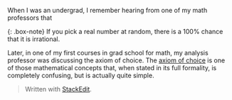 When I was an undergrad, I remember hearing from one of my math professors that

{: .box-note}
If you pick a real number at random, there is a 100% chance that it is irrational.

Later, in one of my first courses in grad school for math, my analysis professor was discussing the axiom of choice. The [axiom of choice](https://en.wikipedia.org/wiki/Axiom_of_choice) is one of those mathematical concepts that, when stated in its full formality, is completely confusing, but is actually quite simple.


> Written with [StackEdit](https://stackedit.io/).
<!--stackedit_data:
eyJoaXN0b3J5IjpbLTE4OTE0Mjc0ODYsNjM4MzQwNDY5LC00OT
MzNjYxNzAsLTExNTc5ODgyMzIsMzE3NjA4MTIxXX0=
-->
